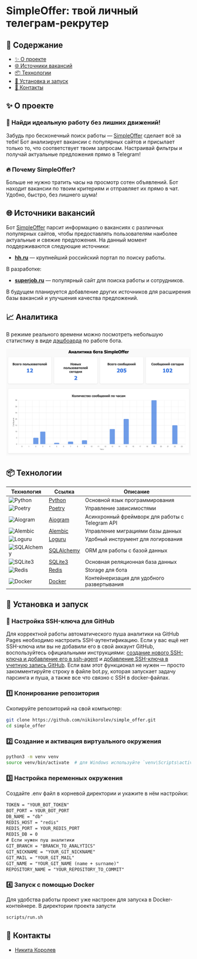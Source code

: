 # SimpleOffer: твой личный телеграм-рекрутер
## 🚩 Содержание
- [✨ О проекте](#✨-о-проекте)
- [🌐 Источники вакансий](#🌐-источники-вакансий)
- [📦 Технологии](#📦-технологии)
- [🚀 Установка и запуск](#🚀-установка-и-запуск)
- [👥 Контакты](#👥-контакты)

## ✨ О проекте
### 🚀 Найди идеальную работу без лишних движений!
Забудь про бесконечный поиск работы — [SimpleOffer](https://t.me/simple_offer_bot) сделает всё за тебя! Бот анализирует вакансии с популярных сайтов и присылает только то, что соответствует твоим запросам. Настраивай фильтры и получай актуальные предложения прямо в Telegram!

### 🔥 Почему SimpleOffer?
Больше не нужно тратить часы на просмотр сотен объявлений. Бот находит вакансии по твоим критериям и отправляет их прямо в чат. Удобно, быстро, без лишнего шума!

## 🌐 Источники вакансий

Бот [SimpleOffer](https://t.me/simple_offer_bot) парсит информацию о вакансиях с различных популярных сайтов, чтобы предоставлять пользователям наиболее актуальные и свежие предложения. На данный момент поддерживаются следующие источники:

- **[hh.ru](https://hh.ru/)** — крупнейший российский портал по поиску работы.

В разработке:
- **[superjob.ru](https://www.superjob.ru/)** — популярный сайт для поиска работы и сотрудников.

В будущем планируется добавление других источников для расширения базы вакансий и улучшения качества предложений.

## 📈 Аналитика
В режиме реального времени можно посмотреть небольшую статистику в виде [дэшбоарда](https://nikikorolev.github.io/simple_offer/) по работе бота.

![alt text](img/analytics.png)

## 📦 Технологии

| Технология | Ссылка | Описание |
|------------|--------|----------|
| ![Python](https://img.shields.io/badge/Python-FFD43B?style=for-the-badge&logo=python&logoColor=blue) | [Python](https://www.python.org/) | Основной язык программирования |
| ![Poetry](https://img.shields.io/badge/Poetry-60A5FA?style=for-the-badge&logo=poetry&logoColor=white) | [Poetry](https://python-poetry.org/) | Управление зависимостями |
| ![Aiogram](https://img.shields.io/badge/Aiogram-0088CC?style=for-the-badge&logo=telegram&logoColor=white) | [Aiogram](https://docs.aiogram.dev/en/latest/) | Асинхронный фреймворк для работы с Telegram API |
| ![Alembic](https://img.shields.io/badge/Alembic-006400?style=for-the-badge&logo=alembic&logoColor=white) | [Alembic](https://alembic.sqlalchemy.org/en/latest/) | Управление миграциями базы данных |
| ![Loguru](https://img.shields.io/badge/Loguru-FFA500?style=for-the-badge&logo=loguru&logoColor=white) | [Loguru](https://loguru.readthedocs.io/en/stable/) | Удобный инструмент для логирования |
| ![SQLAlchemy](https://img.shields.io/badge/SQLAlchemy-CE412B?style=for-the-badge&logo=sqlalchemy&logoColor=white) | [SQLAlchemy](https://www.sqlalchemy.org/) | ORM для работы с базой данных |
| ![SQLite3](https://img.shields.io/badge/SQLite3-003B57?style=for-the-badge&logo=sqlite&logoColor=white) | [SQLite3](https://www.sqlite.org/index.html) | Основная реляционная база данных |
| ![Redis](https://img.shields.io/badge/Redis-DC382D?style=for-the-badge&logo=redis&logoColor=white) | [Redis](https://redis.io/) | Storage для бота |
| ![Docker](https://img.shields.io/badge/Docker-2496ED?style=for-the-badge&logo=docker&logoColor=white) | [Docker](https://www.docker.com/) | Контейнеризация для удобного развертывания |

## 🚀 Установка и запуск

### 🔐 Настройка SSH-ключа для GitHub
Для корректной работы автоматического пуша аналитики на GitHub Pages необходимо настроить SSH-аутентификацию. Если у вас ещё нет SSH-ключа или вы не добавили его в свой аккаунт GitHub, воспользуйтесь официальными инструкциями: [создание нового SSH-ключа и добавление его в ssh-agent](https://docs.github.com/ru/authentication/connecting-to-github-with-ssh/generating-a-new-ssh-key-and-adding-it-to-the-ssh-agent) и  [добавление SSH-ключа в учетную запись GitHub](https://docs.github.com/ru/authentication/connecting-to-github-with-ssh/adding-a-new-ssh-key-to-your-github-account). Если вам этот функционал не нужен — просто закомментируйте строку в файле bot.py, которая запускает задачу парсинга и пуша, а также все что связно с SSH в docker-файлах.

### 1️⃣ Клонирование репозитория  
Скопируйте репозиторий на свой компьютер:  
```bash
git clone https://github.com/nikikorolev/simple_offer.git
cd simple_offer
```

### 2️⃣ Создание и активация виртуального окружения
```bash
python3 -m venv venv
source venv/bin/activate  # для Windows используйте `venv\Scripts\activate`
```

### 3️⃣ Настройка переменных окружения
Создайте .env файл в корневой директории и укажите в нём настройки:
```env
TOKEN = "YOUR_BOT_TOKEN"
BOT_PORT = YOUR_BOT_PORT
DB_NAME = "db"
REDIS_HOST = "redis"
REDIS_PORT = YOUR_REDIS_PORT
REDIS_DB = 0
# Если нужен пуш аналитики
GIT_BRANCH = "BRANCH_TO_ANALYTICS"
GIT_NICKNAME = "YOUR_GIT_NICKNAME"
GIT_MAIL = "YOUR_GIT_MAIL"
GIT_NAME = "YOUR_GIT_NAME (name + surname)"
REPOSITORY_NAME = "YOUR_REPOSITORY_TO_COMMIT"
```

### 4️⃣ Запуск с помощью Docker
Для удобства работы проект уже настроен для запуска в Docker-контейнере. В директории проекта запусти

```bash
scripts/run.sh
```

## 👥 Контакты
- [Никита Королев](https://t.me/niki_korolev)
